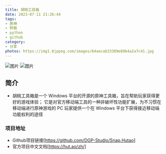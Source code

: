 ```yaml
---
title: 胡桃工具箱
date: 2023-07-11 21:26:44
tags:
- 原神
- 转载
- python
- github
category:
- 分享
photos: https://img1.8jppeg.com/images/64aecab33389e89b4a2a7c41.jpg
---
```

![图片](https://img1.8jppeg.com/images/64aecab33389e89b4a2a7c41.jpg)
![图片](https://img1.8jppeg.com/images/64aecb1e3389e89b4a2a9aa0.jpg)
## 简介
+ 胡桃工具箱是一个 Windows 平台的开源的原神工具箱，旨在帮助玩家获得更好的游戏体验； 它是对官方移动端工具的一种非破坏性功能扩展，为不习惯在移动端进行原神游戏的 PC 玩家提供一个在 Windows 平台下获得接近移动端功能权利的途径
### 项目地址
+ Github项目链接[https://github.com/DGP-Studio/Snap.Hutao]
+ 官方项目中文文档[https://hut.ao/zh/]


